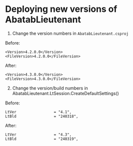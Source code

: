 # Deploying new versions of AbatabLieutenant

1. Change the version numbers in `AbatabLieutenant.csproj`
   
Before:

```
<Version>4.2.0.0</Version>
<FileVersion>4.2.0.0</FileVersion>
```

After:

```
<Version>4.3.0.0</Version>
<FileVersion>4.3.0.0</FileVersion>
```

2. Change the version/build numbers in AbatabLieutenant.LtSession.CreateDefaultSettings()

Before:

```
LtVer                 = "4.1",
LtBld                 = "240318",
```

After:

```
LtVer                 = "4.3",
LtBld                 = "240319",
```
